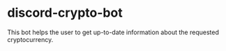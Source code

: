 # discord-crypto-bot
This bot helps the user to get up-to-date information about the requested cryptocurrency.

